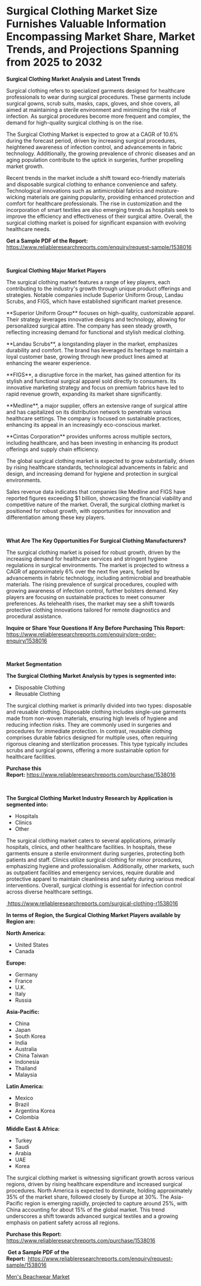 <p><h1>Surgical Clothing Market Size Furnishes Valuable Information Encompassing Market Share, Market Trends, and Projections Spanning from 2025 to 2032</h1></p><p><strong>Surgical Clothing Market Analysis and Latest Trends</strong></p>
<p><p>Surgical clothing refers to specialized garments designed for healthcare professionals to wear during surgical procedures. These garments include surgical gowns, scrub suits, masks, caps, gloves, and shoe covers, all aimed at maintaining a sterile environment and minimizing the risk of infection. As surgical procedures become more frequent and complex, the demand for high-quality surgical clothing is on the rise.</p><p>The Surgical Clothing Market is expected to grow at a CAGR of 10.6% during the forecast period, driven by increasing surgical procedures, heightened awareness of infection control, and advancements in fabric technology. Additionally, the growing prevalence of chronic diseases and an aging population contribute to the uptick in surgeries, further propelling market growth. </p><p>Recent trends in the market include a shift toward eco-friendly materials and disposable surgical clothing to enhance convenience and safety. Technological innovations such as antimicrobial fabrics and moisture-wicking materials are gaining popularity, providing enhanced protection and comfort for healthcare professionals. The rise in customization and the incorporation of smart textiles are also emerging trends as hospitals seek to improve the efficiency and effectiveness of their surgical attire. Overall, the surgical clothing market is poised for significant expansion with evolving healthcare needs.</p></p>
<p><strong>Get a Sample PDF of the Report:&nbsp;</strong> <a href="https://www.reliableresearchreports.com/enquiry/request-sample/1538016?utm_campaign=3110&utm_medium=2&utm_source=Github&utm_content=ia&utm_term=05042025&utm_id=surgical-clothing">https://www.reliableresearchreports.com/enquiry/request-sample/1538016</a></p>
<p>&nbsp;</p>
<p><strong>Surgical Clothing Major Market Players</strong></p>
<p><p>The surgical clothing market features a range of key players, each contributing to the industry's growth through unique product offerings and strategies. Notable companies include Superior Uniform Group, Landau Scrubs, and FIGS, which have established significant market presence.</p><p>**Superior Uniform Group** focuses on high-quality, customizable apparel. Their strategy leverages innovative designs and technology, allowing for personalized surgical attire. The company has seen steady growth, reflecting increasing demand for functional and stylish medical clothing.</p><p>**Landau Scrubs**, a longstanding player in the market, emphasizes durability and comfort. The brand has leveraged its heritage to maintain a loyal customer base, growing through new product lines aimed at enhancing the wearer experience. </p><p>**FIGS**, a disruptive force in the market, has gained attention for its stylish and functional surgical apparel sold directly to consumers. Its innovative marketing strategy and focus on premium fabrics have led to rapid revenue growth, expanding its market share significantly. </p><p>**Medline**, a major supplier, offers an extensive range of surgical attire and has capitalized on its distribution network to penetrate various healthcare settings. The company is focused on sustainable practices, enhancing its appeal in an increasingly eco-conscious market.</p><p>**Cintas Corporation** provides uniforms across multiple sectors, including healthcare, and has been investing in enhancing its product offerings and supply chain efficiency.</p><p>The global surgical clothing market is expected to grow substantially, driven by rising healthcare standards, technological advancements in fabric and design, and increasing demand for hygiene and protection in surgical environments. </p><p>Sales revenue data indicates that companies like Medline and FIGS have reported figures exceeding $1 billion, showcasing the financial viability and competitive nature of the market. Overall, the surgical clothing market is positioned for robust growth, with opportunities for innovation and differentiation among these key players.</p></p>
<p>&nbsp;</p>
<p><strong>What Are The Key Opportunities For Surgical Clothing Manufacturers?</strong></p>
<p><p>The surgical clothing market is poised for robust growth, driven by the increasing demand for healthcare services and stringent hygiene regulations in surgical environments. The market is projected to witness a CAGR of approximately 6% over the next five years, fueled by advancements in fabric technology, including antimicrobial and breathable materials. The rising prevalence of surgical procedures, coupled with growing awareness of infection control, further bolsters demand. Key players are focusing on sustainable practices to meet consumer preferences. As telehealth rises, the market may see a shift towards protective clothing innovations tailored for remote diagnostics and procedural assistance.</p></p>
<p><strong>Inquire or Share Your Questions If Any Before Purchasing This Report:</strong> <a href="https://www.reliableresearchreports.com/enquiry/pre-order-enquiry/1538016?utm_campaign=3110&utm_medium=2&utm_source=Github&utm_content=ia&utm_term=05042025&utm_id=surgical-clothing">https://www.reliableresearchreports.com/enquiry/pre-order-enquiry/1538016</a></p>
<p>&nbsp;</p>
<p><strong>Market Segmentation</strong></p>
<p><strong>The Surgical Clothing Market Analysis by types is segmented into:</strong></p>
<p><ul><li>Disposable Clothing</li><li>Reusable Clothing</li></ul></p>
<p><p>The surgical clothing market is primarily divided into two types: disposable and reusable clothing. Disposable clothing includes single-use garments made from non-woven materials, ensuring high levels of hygiene and reducing infection risks. They are commonly used in surgeries and procedures for immediate protection. In contrast, reusable clothing comprises durable fabrics designed for multiple uses, often requiring rigorous cleaning and sterilization processes. This type typically includes scrubs and surgical gowns, offering a more sustainable option for healthcare facilities.</p></p>
<p><strong>Purchase this Report:&nbsp;</strong><a href="https://www.reliableresearchreports.com/purchase/1538016?utm_campaign=3110&utm_medium=2&utm_source=Github&utm_content=ia&utm_term=05042025&utm_id=surgical-clothing">https://www.reliableresearchreports.com/purchase/1538016</a></p>
<p>&nbsp;</p>
<p><strong>The Surgical Clothing Market Industry Research by Application is segmented into:</strong></p>
<p><ul><li>Hospitals</li><li>Clinics</li><li>Other</li></ul></p>
<p><p>The surgical clothing market caters to several applications, primarily hospitals, clinics, and other healthcare facilities. In hospitals, these garments ensure a sterile environment during surgeries, protecting both patients and staff. Clinics utilize surgical clothing for minor procedures, emphasizing hygiene and professionalism. Additionally, other markets, such as outpatient facilities and emergency services, require durable and protective apparel to maintain cleanliness and safety during various medical interventions. Overall, surgical clothing is essential for infection control across diverse healthcare settings.</p></p>
<p><a href="https://www.reliableresearchreports.com/surgical-clothing-r1538016?utm_campaign=3110&utm_medium=2&utm_source=Github&utm_content=ia&utm_term=05042025&utm_id=surgical-clothing">&nbsp;https://www.reliableresearchreports.com/surgical-clothing-r1538016</a></p>
<p><strong>In terms of Region, the Surgical Clothing Market Players available by Region are:</strong></p>
<p>
    <p> <strong> North America: </strong>
        <ul>
            <li>United States</li>
            <li>Canada</li>
        </ul>
        </p> 
    <p> <strong> Europe: </strong>
        <ul>
            <li>Germany</li>
            <li>France</li>
            <li>U.K.</li>
            <li>Italy</li>
            <li>Russia</li>
        </ul>
        </p> 
    <p> <strong> Asia-Pacific: </strong>
        <ul>
            <li>China</li>
            <li>Japan</li>
            <li>South Korea</li>
            <li>India</li>
            <li>Australia</li>
            <li>China Taiwan</li>
            <li>Indonesia</li>
            <li>Thailand</li>
            <li>Malaysia</li>
        </ul>
        </p> 
    <p> <strong> Latin America: </strong>
        <ul>
            <li>Mexico</li>
            <li>Brazil</li>
            <li>Argentina Korea</li>
            <li>Colombia</li>
        </ul>
        </p> 
    <p> <strong> Middle East & Africa: </strong>
        <ul>
            <li>Turkey</li>
            <li>Saudi</li>
            <li>Arabia</li>
            <li>UAE</li>
            <li>Korea</li>
        </ul>
    </p>
    </p>
<p><p>The surgical clothing market is witnessing significant growth across various regions, driven by rising healthcare expenditure and increased surgical procedures. North America is expected to dominate, holding approximately 35% of the market share, followed closely by Europe at 30%. The Asia-Pacific region is emerging rapidly, projected to capture around 25%, with China accounting for about 15% of the global market. This trend underscores a shift towards advanced surgical textiles and a growing emphasis on patient safety across all regions.</p></p>
<p><strong>Purchase this Report: </strong><a href="https://www.reliableresearchreports.com/purchase/1538016?utm_campaign=3110&utm_medium=2&utm_source=Github&utm_content=ia&utm_term=05042025&utm_id=surgical-clothing">https://www.reliableresearchreports.com/purchase/1538016</a></p>
<p>&nbsp;<strong>Get a Sample PDF of the Report:&nbsp;&nbsp;</strong><a href="https://www.reliableresearchreports.com/enquiry/request-sample/1538016?utm_campaign=3110&utm_medium=2&utm_source=Github&utm_content=ia&utm_term=05042025&utm_id=surgical-clothing">https://www.reliableresearchreports.com/enquiry/request-sample/1538016</a></p>
<p><strong></strong></p>
<p><p><a href="https://github.com/sefathlehki/Market-Research-Report-List-1/blob/main/mens-beachwear-market.md?utm_campaign=3110&utm_medium=2&utm_source=Github&utm_content=ia&utm_term=05042025&utm_id=surgical-clothing">Men's Beachwear Market</a></p></p>